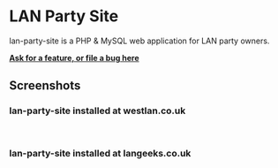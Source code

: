 # LAN Party Site #

lan-party-site is a PHP & MySQL web application for LAN party owners.

<strong><a href='http://code.google.com/p/lan-party-site/issues/entry'>Ask for a feature, or file a bug here</a></strong>

## Screenshots ##

### lan-party-site installed at westlan.co.uk ###

![![](http://lan-party-site.googlecode.com/git/var/screenshots/westlan1_thumb.png)](http://lan-party-site.googlecode.com/git/var/screenshots/westlan1.png) ![![](http://lan-party-site.googlecode.com/git/var/screenshots/westlan2_seatingPlan_thumb.png)](http://lan-party-site.googlecode.com/git/var/screenshots/westlan2_seatingPlan.png)

### lan-party-site installed at langeeks.co.uk ###

![![](http://lan-party-site.googlecode.com/git/var/screenshots/langeeks1_thumb.png)](http://lan-party-site.googlecode.com/git/var/screenshots/langeeks1.png)
